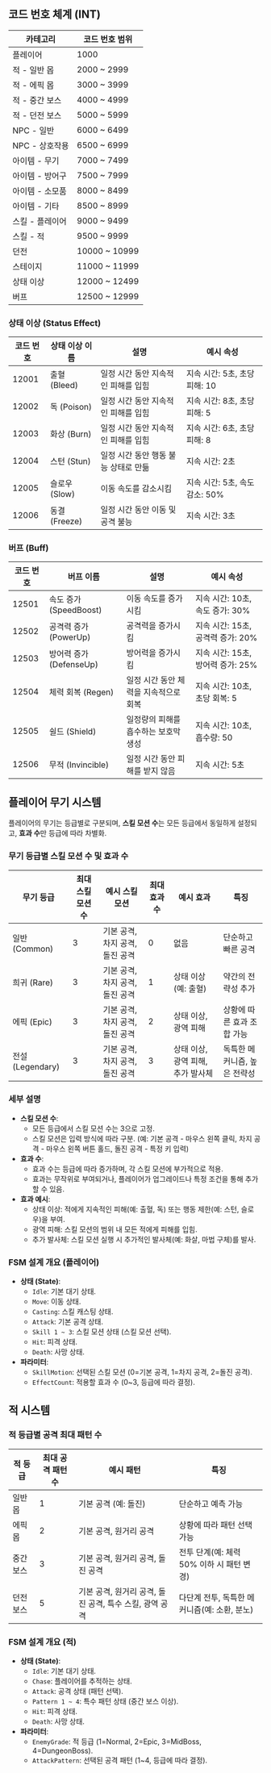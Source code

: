 ## 코드 번호 체계 (INT)

| 카테고리           | 코드 번호 범위 |
|--------------------|----------------|
| 플레이어           | 1000           |
| 적 - 일반 몹       | 2000 ~ 2999    |
| 적 - 에픽 몹       | 3000 ~ 3999    |
| 적 - 중간 보스     | 4000 ~ 4999    |
| 적 - 던전 보스     | 5000 ~ 5999    |
| NPC - 일반         | 6000 ~ 6499    |
| NPC - 상호작용     | 6500 ~ 6999    |
| 아이템 - 무기      | 7000 ~ 7499    |
| 아이템 - 방어구    | 7500 ~ 7999    |
| 아이템 - 소모품    | 8000 ~ 8499    |
| 아이템 - 기타      | 8500 ~ 8999    |
| 스킬 - 플레이어    | 9000 ~ 9499    |
| 스킬 - 적          | 9500 ~ 9999    |
| 던전               | 10000 ~ 10999  |
| 스테이지           | 11000 ~ 11999  |
| 상태 이상          | 12000 ~ 12499  |
| 버프               | 12500 ~ 12999  |

### 상태 이상 (Status Effect)

| 코드 번호 | 상태 이상 이름 | 설명                                   | 예시 속성                       |
|-----------|----------------|---------------------------------------|---------------------------------|
| 12001     | 출혈 (Bleed)   | 일정 시간 동안 지속적인 피해를 입힘    | 지속 시간: 5초, 초당 피해: 10  |
| 12002     | 독 (Poison)    | 일정 시간 동안 지속적인 피해를 입힘    | 지속 시간: 8초, 초당 피해: 5   |
| 12003     | 화상 (Burn)    | 일정 시간 동안 지속적인 피해를 입힘    | 지속 시간: 6초, 초당 피해: 8   |
| 12004     | 스턴 (Stun)    | 일정 시간 동안 행동 불능 상태로 만듦   | 지속 시간: 2초                 |
| 12005     | 슬로우 (Slow)  | 이동 속도를 감소시킴                   | 지속 시간: 5초, 속도 감소: 50% |
| 12006     | 동결 (Freeze)  | 일정 시간 동안 이동 및 공격 불능       | 지속 시간: 3초                 |

### 버프 (Buff)

| 코드 번호 | 버프 이름            | 설명                                   | 예시 속성                       |
|-----------|----------------------|---------------------------------------|---------------------------------|
| 12501     | 속도 증가 (SpeedBoost) | 이동 속도를 증가시킴                   | 지속 시간: 10초, 속도 증가: 30% |
| 12502     | 공격력 증가 (PowerUp)  | 공격력을 증가시킴                     | 지속 시간: 15초, 공격력 증가: 20% |
| 12503     | 방어력 증가 (DefenseUp)| 방어력을 증가시킴                     | 지속 시간: 15초, 방어력 증가: 25% |
| 12504     | 체력 회복 (Regen)     | 일정 시간 동안 체력을 지속적으로 회복  | 지속 시간: 10초, 초당 회복: 5  |
| 12505     | 쉴드 (Shield)         | 일정량의 피해를 흡수하는 보호막 생성   | 지속 시간: 10초, 흡수량: 50     |
| 12506     | 무적 (Invincible)     | 일정 시간 동안 피해를 받지 않음       | 지속 시간: 5초                 |

## 플레이어 무기 시스템
플레이어의 무기는 등급별로 구분되며, **스킬 모션 수**는 모든 등급에서 동일하게 설정되고, **효과 수**만 등급에 따라 차별화.

### 무기 등급별 스킬 모션 수 및 효과 수
| 무기 등급       | 최대 스킬 모션 수 | 예시 스킬 모션                  | 최대 효과 수 | 예시 효과                              | 특징                                      |
|-----------------|-------------------|---------------------------------|--------------|---------------------------------------|------------------------------------------|
| 일반 (Common)   | 3                 | 기본 공격, 차지 공격, 돌진 공격 | 0            | 없음                                  | 단순하고 빠른 공격                       |
| 희귀 (Rare)     | 3                 | 기본 공격, 차지 공격, 돌진 공격 | 1            | 상태 이상 (예: 출혈)                  | 약간의 전략성 추가                       |
| 에픽 (Epic)     | 3                 | 기본 공격, 차지 공격, 돌진 공격 | 2            | 상태 이상, 광역 피해                  | 상황에 따른 효과 조합 가능               |
| 전설 (Legendary)| 3                 | 기본 공격, 차지 공격, 돌진 공격 | 3            | 상태 이상, 광역 피해, 추가 발사체      | 독특한 메커니즘, 높은 전략성             |

### 세부 설명
- **스킬 모션 수**:
  - 모든 등급에서 스킬 모션 수는 3으로 고정.
  - 스킬 모션은 입력 방식에 따라 구분. (예: 기본 공격 - 마우스 왼쪽 클릭, 차지 공격 - 마우스 왼쪽 버튼 홀드, 돌진 공격 - 특정 키 입력)
- **효과 수**:
  - 효과 수는 등급에 따라 증가하며, 각 스킬 모션에 부가적으로 적용.
  - 효과는 무작위로 부여되거나, 플레이어가 업그레이드나 특정 조건을 통해 추가할 수 있음.
- **효과 예시**:
  - 상태 이상: 적에게 지속적인 피해(예: 출혈, 독) 또는 행동 제한(예: 스턴, 슬로우)을 부여.
  - 광역 피해: 스킬 모션의 범위 내 모든 적에게 피해를 입힘.
  - 추가 발사체: 스킬 모션 실행 시 추가적인 발사체(예: 화살, 마법 구체)를 발사.

### FSM 설계 개요 (플레이어)
- **상태 (State)**:
  - `Idle`: 기본 대기 상태.
  - `Move`: 이동 상태.
  - `Casting`: 스킬 캐스팅 상태.
  - `Attack`: 기본 공격 상태.
  - `Skill 1 ~ 3`: 스킬 모션 상태 (스킬 모션 선택).
  - `Hit`: 피격 상태.
  - `Death`: 사망 상태.
- **파라미터**:
  - `SkillMotion`: 선택된 스킬 모션 (0=기본 공격, 1=차지 공격, 2=돌진 공격).
  - `EffectCount`: 적용할 효과 수 (0~3, 등급에 따라 결정).

## 적 시스템

### 적 등급별 공격 최대 패턴 수
| 적 등급         | 최대 공격 패턴 수 | 예시 패턴                              | 특징                                      |
|-----------------|-------------------|---------------------------------------|------------------------------------------|
| 일반 몹         | 1                 | 기본 공격 (예: 돌진)                  | 단순하고 예측 가능                       |
| 에픽 몹         | 2                 | 기본 공격, 원거리 공격                | 상황에 따라 패턴 선택 가능               |
| 중간 보스       | 3                 | 기본 공격, 원거리 공격, 돌진 공격       | 전투 단계(예: 체력 50% 이하 시 패턴 변경) |
| 던전 보스       | 5                 | 기본 공격, 원거리 공격, 돌진 공격, 특수 스킬, 광역 공격 | 다단계 전투, 독특한 메커니즘(예: 소환, 분노) |

### FSM 설계 개요 (적)
- **상태 (State)**:
  - `Idle`: 기본 대기 상태.
  - `Chase`: 플레이어를 추적하는 상태.
  - `Attack`: 공격 상태 (패턴 선택).
  - `Pattern 1 ~ 4`: 특수 패턴 상태 (중간 보스 이상).
  - `Hit`: 피격 상태.
  - `Death`: 사망 상태.
- **파라미터**:
  - `EnemyGrade`: 적 등급 (1=Normal, 2=Epic, 3=MidBoss, 4=DungeonBoss).
  - `AttackPattern`: 선택된 공격 패턴 (1~4, 등급에 따라 결정).